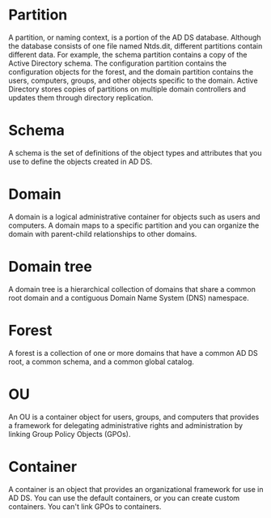 

# Partition

A partition, or naming context, is a portion of the AD DS database. Although the database consists of one file named Ntds.dit, different partitions contain 
different data. For example, the schema partition contains a copy of the Active Directory schema. The configuration partition contains the configuration objects
for the forest, and the domain partition contains the users, computers, groups, and other objects specific to the domain. Active Directory stores copies of 
partitions on multiple domain controllers and updates them through directory replication.

# Schema

A schema is the set of definitions of the object types and attributes that you use to define the objects created in AD DS.

# Domain

A domain is a logical administrative container for objects such as users and computers. A domain maps to a specific partition and you can organize the domain with 
parent-child relationships to other domains.

# Domain tree

A domain tree is a hierarchical collection of domains that share a common root domain and a contiguous Domain Name System (DNS) namespace.

# Forest

A forest is a collection of one or more domains that have a common AD DS root, a common schema, and a common global catalog.

# OU

An OU is a container object for users, groups, and computers that provides a framework for delegating administrative rights and administration by linking Group 
Policy Objects (GPOs).

# Container

A container is an object that provides an organizational framework for use in AD DS. You can use the default containers, or you can create custom containers. You 
can't link GPOs to containers.
